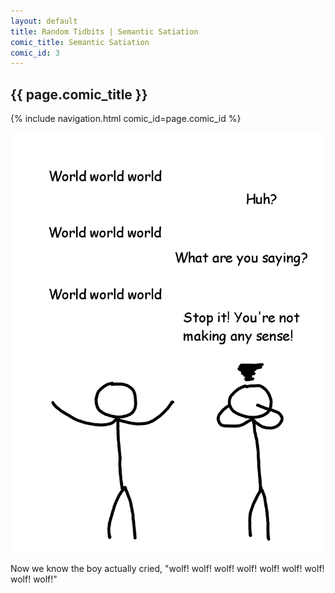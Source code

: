```yaml
---
layout: default
title: Random Tidbits | Semantic Satiation
comic_title: Semantic Satiation
comic_id: 3
---
```


## {{ page.comic_title }}

{% include navigation.html comic_id=page.comic_id %}

![](/assets/images/3.png)

Now we know the boy actually cried, "wolf! wolf! wolf! wolf! wolf! wolf! wolf! wolf! wolf!"

